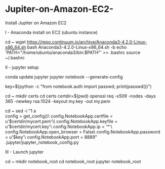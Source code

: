 # Jupiter-on-Amazon-EC2-
Install Jupiter on Amazon EC2 

I - Anaconda install on EC2 (ubuntu instance)

  cd ~
  wget https://repo.continuum.io/archive/Anaconda3-4.2.0-Linux-x86_64.sh
  bash Anaconda3-4.2.0-Linux-x86_64.sh -b
  echo 'PATH="/home/ubuntu/anaconda3/bin:$PATH"' >> .bashrc
  source ~/.bashrc

II - jupyter setup

  conda update jupyter
  jupyter notebook --generate-config

  key=$(python -c "from notebook.auth import passwd; print(passwd())")

  cd ~
  mkdir certs
  cd certs
  certdir=$(pwd)
  openssl req -x509 -nodes -days 365 -newkey rsa:1024 -keyout my.key -out my.pem

  cd ~
  sed -i "1 a\
  config = get_config()\\
  config.NotebookApp.certfile = u'$certdir/mycert.pem'\\
  config.NotebookApp.keyfile = u'$certdir/mycert.key'\\
  config.NotebookApp.ip = '*'\\
  config.NotebookApp.open_browser = False\\
  config.NotebookApp.password = u'$key'\\
  config.NotebookApp.port = 8889" .jupyter/jupyter_notebook_config.py
  
 
III - Launch jupyter 

  cd ~
  mkdir notebook_root
  cd notebook_root
  jupyter notebook_root
